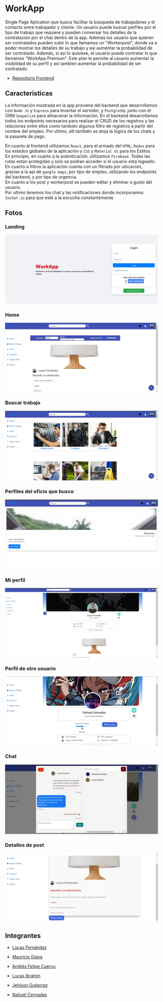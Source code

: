 # WorkApp

Single Page Aplication que busca facilitar la búsqueda de trabajadores y el contacto entre trabajador y cliente. Un usuario puede buscar perfiles por el tipo de trabajo que requiere y pueden conversar los detalles de la contratación por el chat dentro de la app. Además los usuario que quieren ser contratados pueden subir lo que llamamos un "Workerpost", donde va a poder mostrar los detalles de su trabajo y asi aumentar la probabilidad de ser contratado. Además, si asi lo quisiese, el usuario puede contratar lo que llamamos "WorkApp Premium". Este plan le permite al usuario aumentar la visibilidad de su perfil y asi tambien aumentar la probabilidad de ser contratado.

- [Repositorio Frontend](https://github.com/lucasfer01/Work-App-Front)

## Caracteristicas

La información mostrada en la app proviene del backend que desarrollamos con `Node Js` y `Express` para levantar el servidor, y `PostgreSQL` junto con el ORM `Sequelize` para almacenar la información. En el backend desarrollamos todos los endpoints necesarios para realizar el CRUD de los registros y las relaciones entre ellos como también algunos filtro de registros a partir del nombre del empleo. Por ultimo, alli también se aloja la lógica de los chats y la pasarela de pago.

En cuanto al frontend utilizamos `React`, para el armado del `HTML`, `Redux` para los estados globales de la aplicación y `CSS` y `Material Ui` para los Estilos. </br>
En principio, en cuanto a la autenticación, utilizamos `Firebase`. Todas las rutas estan protegidas y solo se podran acceder si el usuario esta logeado. </br>
En cuanto a filtros la aplicación cuenta con un filtrado por ubicación, gracias a la api de `google maps`, por tipo de empleo, utilizando los endpoints del backend, y por tipo de urgencia. </br>
En cuanto a los post y workerpost se pueden editar y eliminar a gusto del usuario. </br>
Por ultimo tenemos los chat y las notificaciones donde incorporamos `Socket.io` para que esté a la escucha constantemente.

## Fotos

### Landing

<img src='./readme/landing.jpeg' />

### Home

<img src='./readme/home.jpeg' />

### Buscar trabajo

<img src='./readme/buscar-trabajo.jpeg' />

### Perfiles del oficio que busco

<img src='./readme/perfiles-oficio.jpeg' />

### Mi perfil

<img src='./readme/mi-perfil.jpeg' />

### Perfil de otro usuario

<img src='./readme/otro-usuario.jpeg' />

### Chat

<img src='./readme/chat.jpeg' />

### Detalles de post

<img src='./readme/detalles-post.jpeg' />

## Integrantes

- [Lucas Fernández](https://github.com/lucasfer01)

- [Mauricio Giana](https://github.com/MauricioGiana)

- [Andrés Felipe Cuervo](https://github.com/acuervov)

- [Lucas Ibrahim](https://github.com/Librahim99)

- [Jehison Gutierrez](https://github.com/jehison98)

- [Nahuel Cernadas](https://github.com/Nahuel-199)
